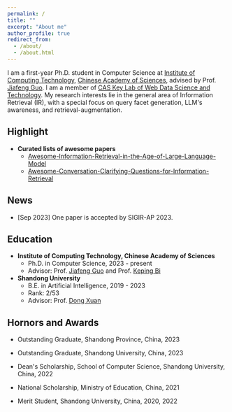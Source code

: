 ```yaml
---
permalink: /
title: ""
excerpt: "About me"
author_profile: true
redirect_from: 
  - /about/
  - /about.html
---
```



I am a first-year Ph.D. student in Computer Science at [Institute of Computing Technology](http://www.ict.ac.cn/), [Chinese Academy of Sciences](http://www.cas.cn/), advised by Prof. [Jiafeng Guo](http://www.bigdatalab.ac.cn/gjf/). I am a member of [CAS Key Lab of Web Data Science and Technology](http://www.bigdatalab.ac.cn/). My research interests lie in the general area of Information Retrieval (IR), with a special focus on query facet generation, LLM's awareness, and retrieval-augmentation.

## Highlight

- **Curated lists of awesome papers**
  - [Awesome-Information-Retrieval-in-the-Age-of-Large-Language-Model](https://github.com/IR-LLM/Awesome-Information-Retrieval-in-the-Age-of-Large-Language-Model)
  - [Awesome-Conversation-Clarifying-Questions-for-Information-Retrieval](https://github.com/ShiyuNee/Awesome-Conversation-Clarifying-Questions-for-Information-Retrieval)

## News

- [Sep 2023] One paper is accepted by SIGIR-AP 2023.

Education
------

  * **Institute of Computing Technology, Chinese Academy of Sciences**
    * Ph.D. in Computer Science, 2023 - present
    * Advisor: Prof. [Jiafeng Guo](http://www.bigdatalab.ac.cn/gjf/) and Prof. [Keping Bi](https://sites.google.com/site/irkepingbi/)
  * **Shandong University**
    * B.E. in Artificial Intelligence, 2019 - 2023
    * Rank: 2/53
    * Advisor: Prof. [Dong Xuan](https://web.cse.ohio-state.edu/~xuan.3/)

Hornors and Awards
------

- Outstanding Graduate, Shandong Province, China, 2023

- Outstanding Graduate, Shandong University, China, 2023
- Dean's Scholarship, School of Computer Science, Shandong University, China, 2022
- National Scholarship, Ministry of Education, China, 2021
- Merit Student, Shandong University, China, 2020, 2022
